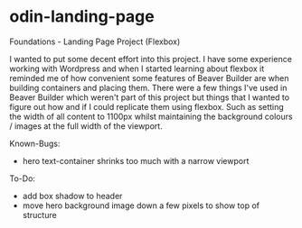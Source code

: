 # odin-landing-page
Foundations - Landing Page Project (Flexbox)

I wanted to put some decent effort into this project. I have some experience working with Wordpress and when I started learning about flexbox it reminded me of how convenient some features of Beaver Builder are when building containers and placing them. There were a few things I've used in Beaver Builder which weren't part of this project but things that I wanted to figure out how and if I could replicate them using flexbox. Such as setting the width of all content to 1100px whilst maintaining the background colours / images at the full width of the viewport.

Known-Bugs:
- hero text-container shrinks too much with a narrow viewport

To-Do:
- add box shadow to header
- move hero background image down a few pixels to show top of structure